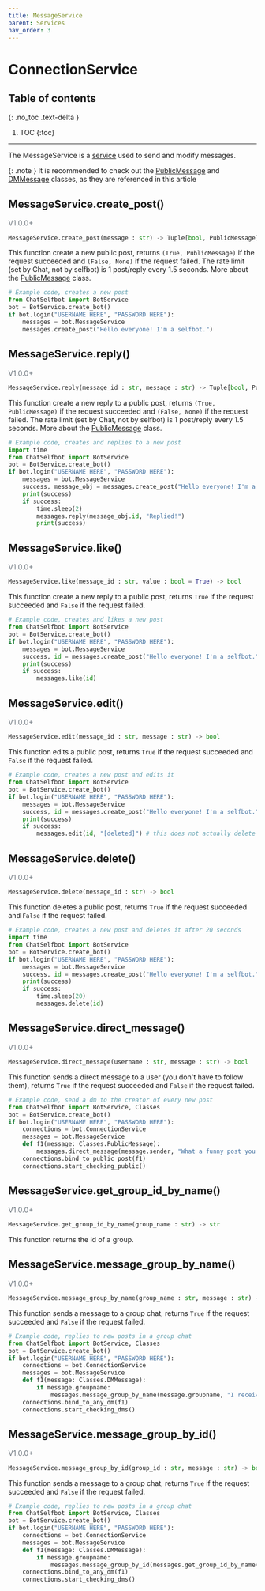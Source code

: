 ```yaml
---
title: MessageService
parent: Services
nav_order: 3
---
```


# ConnectionService

## Table of contents
{: .no_toc .text-delta }

1. TOC
{:toc}

---

The MessageService is a [service](/docs/Services/index.md) used to send and modify messages.

{: .note }
It is recommended to check out the [PublicMessage](/docs/Classes/PublicMessage) and [DMMessage](/docs/Classes/DMMessage) classes, as they are referenced in this article

## MessageService.create_post()
<p style="font-size: 0.9rem; color: #6c757d;">V1.0.0+</p>

```py
MessageService.create_post(message : str) -> Tuple[bool, PublicMessage]
```
This function create a new public post, returns `(True, PublicMessage)` if the request succeeded and `(False, None)` if the request failed.
The rate limit (set by Chat, not by selfbot) is 1 post/reply every 1.5 seconds. More about the [PublicMessage](/docs/Classes/PublicMessage) class.
```py
# Example code, creates a new post
from ChatSelfbot import BotService
bot = BotService.create_bot()
if bot.login("USERNAME HERE", "PASSWORD HERE"):
    messages = bot.MessageService
    messages.create_post("Hello everyone! I'm a selfbot.")
```

## MessageService.reply()
<p style="font-size: 0.9rem; color: #6c757d;">V1.0.0+</p>

```py
MessageService.reply(message_id : str, message : str) -> Tuple[bool, PublicMessage]
```
This function create a new reply to a public post, returns `(True, PublicMessage)` if the request succeeded and `(False, None)` if the request failed.
The rate limit (set by Chat, not by selfbot) is 1 post/reply every 1.5 seconds. More about the [PublicMessage](/docs/Classes/PublicMessage) class.
```py
# Example code, creates and replies to a new post
import time
from ChatSelfbot import BotService
bot = BotService.create_bot()
if bot.login("USERNAME HERE", "PASSWORD HERE"):
    messages = bot.MessageService
    success, message_obj = messages.create_post("Hello everyone! I'm a selfbot.")
    print(success)
    if success:
        time.sleep(2)
        messages.reply(message_obj.id, "Replied!")
        print(success)
```

## MessageService.like()
<p style="font-size: 0.9rem; color: #6c757d;">V1.0.0+</p>

```py
MessageService.like(message_id : str, value : bool = True) -> bool
```
This function create a new reply to a public post, returns `True` if the request succeeded and `False` if the request failed.
```py
# Example code, creates and likes a new post
from ChatSelfbot import BotService
bot = BotService.create_bot()
if bot.login("USERNAME HERE", "PASSWORD HERE"):
    messages = bot.MessageService
    success, id = messages.create_post("Hello everyone! I'm a selfbot.")
    print(success)
    if success:
        messages.like(id)
```

## MessageService.edit()
<p style="font-size: 0.9rem; color: #6c757d;">V1.0.0+</p>

```py
MessageService.edit(message_id : str, message : str) -> bool
```
This function edits a public post, returns `True` if the request succeeded and `False` if the request failed.
```py
# Example code, creates a new post and edits it
from ChatSelfbot import BotService
bot = BotService.create_bot()
if bot.login("USERNAME HERE", "PASSWORD HERE"):
    messages = bot.MessageService
    success, id = messages.create_post("Hello everyone! I'm a selfbot.")
    print(success)
    if success:
        messages.edit(id, "[deleted]") # this does not actually delete it
```

## MessageService.delete()
<p style="font-size: 0.9rem; color: #6c757d;">V1.0.0+</p>

```py
MessageService.delete(message_id : str) -> bool
```
This function deletes a public post, returns `True` if the request succeeded and `False` if the request failed.
```py
# Example code, creates a new post and deletes it after 20 seconds
import time
from ChatSelfbot import BotService
bot = BotService.create_bot()
if bot.login("USERNAME HERE", "PASSWORD HERE"):
    messages = bot.MessageService
    success, id = messages.create_post("Hello everyone! I'm a selfbot.")
    print(success)
    if success:
        time.sleep(20)
        messages.delete(id)
```

## MessageService.direct_message()
<p style="font-size: 0.9rem; color: #6c757d;">V1.0.0+</p>

```py
MessageService.direct_message(username : str, message : str) -> bool
```
This function sends a direct message to a user (you don't have to follow them), returns `True` if the request succeeded and `False` if the request failed.
```py
# Example code, send a dm to the creator of every new post
from ChatSelfbot import BotService, Classes
bot = BotService.create_bot()
if bot.login("USERNAME HERE", "PASSWORD HERE"):
    connections = bot.ConnectionService
    messages = bot.MessageService
    def f1(message: Classes.PublicMessage):
        messages.direct_message(message.sender, "What a funny post you just sent!")
    connections.bind_to_public_post(f1)
    connections.start_checking_public()
```

## MessageService.get_group_id_by_name()
<p style="font-size: 0.9rem; color: #6c757d;">V1.0.0+</p>

```py
MessageService.get_group_id_by_name(group_name : str) -> str
```
This function returns the id of a group.

## MessageService.message_group_by_name()
<p style="font-size: 0.9rem; color: #6c757d;">V1.0.0+</p>

```py
MessageService.message_group_by_name(group_name : str, message : str) -> bool
```
This function sends a message to a group chat, returns `True` if the request succeeded and `False` if the request failed.
```py
# Example code, replies to new posts in a group chat
from ChatSelfbot import BotService, Classes
bot = BotService.create_bot()
if bot.login("USERNAME HERE", "PASSWORD HERE"):
    connections = bot.ConnectionService
    messages = bot.MessageService
    def f1(message: Classes.DMMessage):
        if message.groupname:
            messages.message_group_by_name(message.groupname, "I received a message!")
    connections.bind_to_any_dm(f1)
    connections.start_checking_dms()
```


## MessageService.message_group_by_id()
<p style="font-size: 0.9rem; color: #6c757d;">V1.0.0+</p>

```py
MessageService.message_group_by_id(group_id : str, message : str) -> bool
```
This function sends a message to a group chat, returns `True` if the request succeeded and `False` if the request failed.
```py
# Example code, replies to new posts in a group chat
from ChatSelfbot import BotService, Classes
bot = BotService.create_bot()
if bot.login("USERNAME HERE", "PASSWORD HERE"):
    connections = bot.ConnectionService
    messages = bot.MessageService
    def f1(message: Classes.DMMessage):
        if message.groupname:
            messages.message_group_by_id(messages.get_group_id_by_name(message.groupname), "I received a message!")
    connections.bind_to_any_dm(f1)
    connections.start_checking_dms()
```
